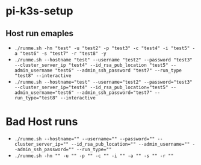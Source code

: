 # pi-k3s-setup

## Host run emaples

* `./runme.sh -hn "test" -u "test2" -p "test3" -c "test4" -i "test5" -a "test6" -s "test7" -r "test8" -y`
* `./runme.sh --hostname "test" --username "test2" --password "test3" --cluster_server_ip "test4" --id_rsa_pub_location "test5" --admin_username "test6" --admin_ssh_password "test7" --run_type "test8" --interactive`
* `./runme.sh --hostname="test" --username="test2" --password="test3" --cluster_server_ip="test4" --id_rsa_pub_location="test5" --admin_username="test6" --admin_ssh_password="test7" --run_type="test8" --interactive`

# Bad Host runs
* `./runme.sh --hostname="" --username="" --password="" --cluster_server_ip="" --id_rsa_pub_location="" --admin_username="" --admin_ssh_password="" --run_type=""`
* `./runme.sh -hn "" -u "" -p "" -c "" -i "" -a "" -s "" -r ""`
